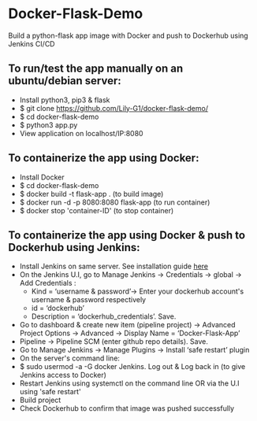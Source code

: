 # Docker-Flask-Demo  
Build a python-flask app image with Docker and push to Dockerhub using Jenkins CI/CD  

## To run/test the app manually on an ubuntu/debian server:  
- Install python3, pip3 & flask  
- $ git clone https://github.com/Lily-G1/docker-flask-demo/  
- $ cd docker-flask-demo  
- $ python3 app.py  
- View application on localhost/IP:8080

## To containerize the app using Docker:  
- Install Docker  
- $ cd docker-flask-demo  
- $ docker build -t flask-app . (to build image)  
- $ docker run -d -p 8080:8080 flask-app (to run container)  
- $ docker stop 'container-ID' (to stop container)  

## To containerize the app using Docker & push to Dockerhub using Jenkins:  
- Install Jenkins on same server. See installation guide [here](https://www.jenkins.io/doc/book/installing/linux/#debianubuntu)  
- On the Jenkins U.I, go to Manage Jenkins -> Credentials -> global -> Add Credentials :
  - Kind = ‘username & password’-> Enter your dockerhub account's username & password respectively  
  - id = ‘dockerhub’  
  - Description = ‘dockerhub_credentials’. Save.  
- Go to dashboard & create new item (pipeline project) -> Advanced Project Options -> Advanced -> Display Name = ‘Docker-Flask-App’  
- Pipeline -> Pipeline SCM (enter github repo details). Save.  
- Go to Manage Jenkins -> Manage Plugins -> Install ‘safe restart’ plugin  
- On the server's command line:  
 - $ sudo usermod -a -G docker Jenkins. Log out & Log back in   (to give Jenkins access to Docker)  
- Restart Jenkins using systemctl on the command line OR via the U.I using 'safe restart'  
- Build project  
- Check Dockerhub to confirm that image was pushed successfully  
